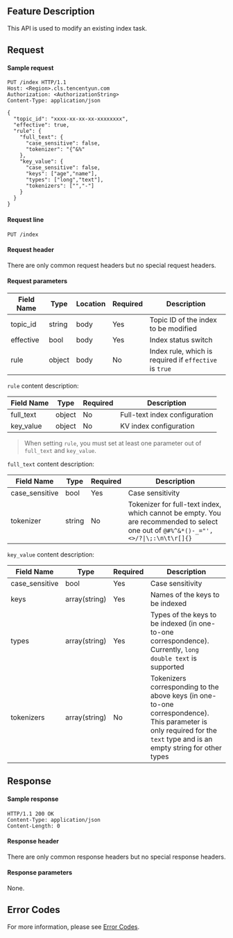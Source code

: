 ## Feature Description

This API is used to modify an existing index task.

## Request

#### Sample request

```
PUT /index HTTP/1.1
Host: <Region>.cls.tencentyun.com
Authorization: <AuthorizationString>
Content-Type: application/json

{
  "topic_id": "xxxx-xx-xx-xx-xxxxxxxx",
  "effective": true,
  "rule": {
    "full_text": {
      "case_sensitive": false,
      "tokenizer": "{^&%"
    },
    "key_value": {
      "case_sensitive": false,
      "keys": ["age","name"],
      "types": ["long","text"],
      "tokenizers": ["","-"]
    }
  }
}

```

#### Request line

```
PUT /index
```

#### Request header

There are only common request headers but no special request headers.

#### Request parameters

| Field Name | Type | Location | Required | Description |
|--------------|--------|------|--------|-----------------------------------------------|
| topic_id     | string | body | Yes      | Topic ID of the index to be modified                      |
| effective    | bool   | body | Yes      | Index status switch                                |
| rule         | object | body | No      | Index rule, which is required if `effective` is `true`               |


`rule` content description:

| Field Name | Type | Required | Description |
|------------|--------|---------|-------------------------------|
| full_text  | object | No      | Full-text index configuration              |
| key_value  | object | No      | KV index configuration               |

>When setting `rule`, you must set at least one parameter out of `full_text` and `key_value`.

`full_text` content description:

| Field Name | Type | Required | Description |
|------------|--------|---------|-------------------------------|
| case_sensitive | bool | Yes      | Case sensitivity              |
| tokenizer | string | No      | Tokenizer for full-text index, which cannot be empty. You are recommended to select one out of <code>@#%^&*()-_="', &lt;>/?\|\\;:\n\t\r[]{}</code> |

`key_value` content description:

| Field Name | Type | Required | Description |
|------------|--------|---------|-------------------------------|
| case_sensitive | bool | Yes      | Case sensitivity              |
| keys | array(string) | Yes      | Names of the keys to be indexed            |
| types| array(string) | Yes      | Types of the keys to be indexed (in one-to-one correspondence). Currently, `long double text` is supported |
| tokenizers| array(string) | No      | Tokenizers corresponding to the above keys (in one-to-one correspondence). This parameter is only required for the `text` type and is an empty string for other types  |

## Response

#### Sample response

```
HTTP/1.1 200 OK
Content-Type: application/json
Content-Length: 0
```

#### Response header

There are only common response headers but no special response headers.

#### Response parameters

None.

## Error Codes

For more information, please see [Error Codes](https://intl.cloud.tencent.com/document/product/614/12402).
